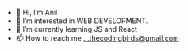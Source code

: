 - 👋 Hi, I’m Anil
- 👀 I’m interested in WEB DEVELOPMENT.
- 🌱 I’m currently learning JS and React
- 📫 How to reach me ...thecodingbirds@gmail.com

<!---
thecodingbirds/thecodingbirds is a ✨ special ✨ repository because its `README.md` (this file) appears on your GitHub profile.
You can click the Preview link to take a look at your changes.
--->
